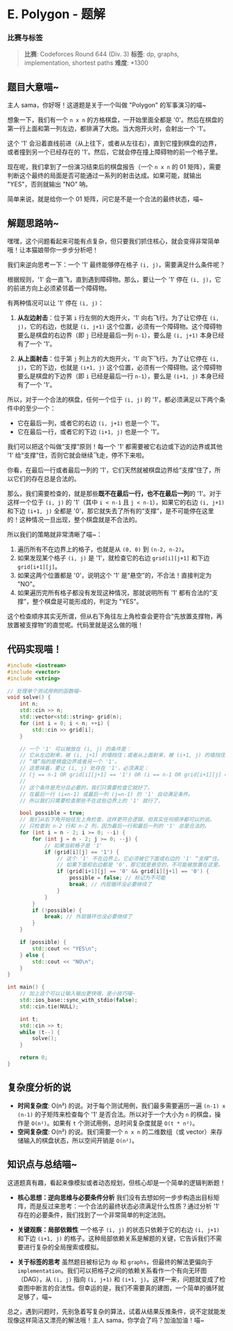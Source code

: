 # E. Polygon - 题解

### 比赛与标签
> **比赛**: Codeforces Round 644 (Div. 3)
> **标签**: dp, graphs, implementation, shortest paths
> **难度**: *1300

## 题目大意喵~
主人 sama，你好呀！这道题是关于一个叫做 "Polygon" 的军事演习的喵~

想象一下，我们有一个 `n x n` 的方格棋盘，一开始里面全都是 '0'。然后在棋盘的第一行上面和第一列左边，都排满了大炮。当大炮开火时，会射出一个 '1'。

这个 '1' 会沿着直线前进（从上往下，或者从左往右），直到它撞到棋盘的边界，或者撞到另一个已经存在的 '1'。然后，它就会停在撞上障碍物的前一个格子里。

现在呢，我们拿到了一份演习结束后的棋盘报告（一个 `n x n` 的 01 矩阵），需要判断这个最终的局面是否可能通过一系列的射击达成。如果可能，就输出 "YES"，否则就输出 "NO" 呐。

简单来说，就是给你一个 01 矩阵，问它是不是一个合法的最终状态，喵~

## 解题思路呐~
嘿嘿，这个问题看起来可能有点复杂，但只要我们抓住核心，就会变得非常简单哦！让本猫娘带你一步步分析吧！

我们来逆向思考一下：一个 '1' 最终能够停在格子 `(i, j)`，需要满足什么条件呢？

根据规则，'1' 会一直飞，直到遇到障碍物。那么，要让一个 '1' 停在 `(i, j)`，它的前进方向上必须紧邻着一个障碍物。

有两种情况可以让 '1' 停在 `(i, j)`：

1.  **从左边射击**：位于第 `i` 行左侧的大炮开火，'1' 向右飞行。为了让它停在 `(i, j)`，它的右边，也就是 `(i, j+1)` 这个位置，必须有一个障碍物。这个障碍物要么是棋盘的右边界（即 `j` 已经是最后一列 `n-1`），要么是 `(i, j+1)` 本身已经有了一个 '1'。

2.  **从上面射击**：位于第 `j` 列上方的大炮开火，'1' 向下飞行。为了让它停在 `(i, j)`，它的下边，也就是 `(i+1, j)` 这个位置，必须有一个障碍物。这个障碍物要么是棋盘的下边界（即 `i` 已经是最后一行 `n-1`），要么是 `(i+1, j)` 本身已经有了一个 '1'。

所以，对于一个合法的棋盘，任何一个位于 `(i, j)` 的 '1'，都必须满足以下两个条件中的至少一个：
*   它在最后一列，或者它的右边 `(i, j+1)` 也是一个 '1'。
*   它在最后一行，或者它的下边 `(i+1, j)` 也是一个 '1'。

我们可以把这个叫做“支撑”原则！每一个 '1' 都需要被它右边或下边的边界或其他 '1' 给“支撑”住，否则它就会继续飞走，停不下来啦。

你看，在最后一行或者最后一列的 '1'，它们天然就被棋盘边界给“支撑”住了，所以它们的存在总是合法的。

那么，我们需要检查的，就是那些**既不在最后一行，也不在最后一列**的 '1'。对于这样一个位于 `(i, j)` 的 '1'（其中 `i < n-1` 且 `j < n-1`），如果它的右边 `(i, j+1)` 和下边 `(i+1, j)` 全都是 '0'，那它就失去了所有的“支撑”，是不可能停在这里的！这种情况一旦出现，整个棋盘就是不合法的。

所以我们的策略就非常清晰了喵~：
1.  遍历所有不在边界上的格子，也就是从 `(0, 0)` 到 `(n-2, n-2)`。
2.  如果发现某个格子 `(i, j)` 是 '1'，就检查它的右边 `grid[i][j+1]` 和下边 `grid[i+1][j]`。
3.  如果这两个位置都是 '0'，说明这个 '1' 是“悬空”的，不合法！直接判定为 "NO"。
4.  如果遍历完所有格子都没有发现这种情况，那就说明所有 '1' 都有合法的“支撑”，整个棋盘是可能形成的，判定为 "YES"。

这个检查顺序其实无所谓，但从右下角往左上角检查会更符合“先放置支撑物，再放置被支撑物”的直觉呢。代码里就是这么做的哦！

## 代码实现喵！
```cpp
#include <iostream>
#include <vector>
#include <string>

// 处理单个测试用例的函数喵~
void solve() {
    int n;
    std::cin >> n;
    std::vector<std::string> grid(n);
    for (int i = 0; i < n; ++i) {
        std::cin >> grid[i];
    }

    // 一个 '1' 可以被放在 (i, j) 的条件是：
    // 它从左边射来，被 (i, j+1) 的墙挡住；或者从上面射来，被 (i+1, j) 的墙挡住。
    // “墙”指的是棋盘边界或者另一个 '1'。
    // 这意味着，要让 (i, j) 处存在 '1'，必须满足：
    // (j == n-1 OR grid[i][j+1] == '1') OR (i == n-1 OR grid[i+1][j] == '1')。
    //
    // 这个条件是充分且必要的，我们只需要检查它就好了。
    // 在最后一行 (i=n-1) 或最后一列 (j=n-1) 的 '1' 自动满足条件。
    // 所以我们只需要检查那些不在这些边界上的 '1' 就行了。

    bool possible = true;
    // 我们从右下角开始往左上角检查，这样更符合逻辑，但其实任何顺序都可以的说。
    // 只检查到 n-2 行和 n-2 列，因为最后一行和最后一列的 '1' 总是合法的。
    for (int i = n - 2; i >= 0; --i) {
        for (int j = n - 2; j >= 0; --j) {
            // 如果当前格子是 '1'
            if (grid[i][j] == '1') {
                // 这个 '1' 不在边界上。它必须被它下面或右边的 '1' “支撑”住。
                // 如果下面和右边都是 '0'，那它就是悬空的，不可能被放置在这里。
                if (grid[i+1][j] == '0' && grid[i][j+1] == '0') {
                    possible = false; // 标记为不可能
                    break; // 内层循环没必要继续了
                }
            }
        }
        if (!possible) {
            break; // 外层循环也没必要继续了
        }
    }

    if (possible) {
        std::cout << "YES\n";
    } else {
        std::cout << "NO\n";
    }
}

int main() {
    // 加上这个可以让输入输出更快哦，是小技巧喵~
    std::ios_base::sync_with_stdio(false);
    std::cin.tie(NULL);

    int t;
    std::cin >> t;
    while (t--) {
        solve();
    }

    return 0;
}
```

## 复杂度分析的说
- **时间复杂度**: O(n²) 的说。对于每个测试用例，我们最多需要遍历一遍 `(n-1) x (n-1)` 的子矩阵来检查每个 '1' 是否合法。所以对于一个大小为 `n` 的棋盘，操作是 `O(n²)`。如果有 `t` 个测试用例，总时间复杂度就是 `O(t * n²)`。
- **空间复杂度**: O(n²) 的说。我们需要一个 `n x n` 的二维数组（或 vector）来存储输入的棋盘状态，所以空间开销是 `O(n²)`。

## 知识点与总结喵~
这道题真有趣，看起来像模拟或者动态规划，但核心却是一个简单的逻辑判断题！

- **核心思想：逆向思维与必要条件分析**
  我们没有去想如何一步步构造出目标矩阵，而是反过来思考：一个合法的最终状态必须满足什么性质？通过分析 '1' 存在的必要条件，我们找到了一个非常简单的判定法则。

- **关键观察：局部依赖性**
  一个格子 `(i, j)` 的状态只依赖于它的右边 `(i, j+1)` 和下边 `(i+1, j)` 的格子。这种局部依赖关系是解题的关键，它告诉我们不需要进行复杂的全局搜索或模拟。

- **关于标签的思考**
  虽然题目被标记为 `dp` 和 `graphs`，但最终的解法更偏向于 `implementation`。我们可以把格子之间的依赖关系看作一个有向无环图（DAG），从 `(i, j)` 指向 `(i, j+1)` 和 `(i+1, j)`。这样一来，问题就变成了检查图中断言的合法性。但幸运的是，我们不需要真的建图，一个简单的循环就足够了，喵~

总之，遇到问题时，先别急着写复杂的算法，试着从结果反推条件，说不定就能发现像这样简洁又漂亮的解法哦！主人 sama，你学会了吗？加油加油！喵~